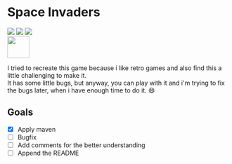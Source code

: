 # Space Invaders

[![](https://img.shields.io/github/license/mashape/apistatus.svg)](./LICENSE)
[![](https://img.shields.io/badge/release-v1.0-blue.svg)](./target/Space-Invaders-1.0-SNAPSHOT.jar)
![](https://img.shields.io/badge/maven-%20v3.5.4-blue.svg) <br/>
<img src="https://github.com/konpa/devicon/blob/master/icons/java/java-original-wordmark.svg" height=50/>



I tried to recreate this game because i like retro games and also find this a little challenging to make it. </br>
It has some little bugs, but anyway, you can play with it and i'm trying to fix the bugs later, when i have enough time to do it. :smile:

## Goals
* [x] Apply maven
* [ ] Bugfix
* [ ] Add comments for the better understanding
* [ ] Append the README
